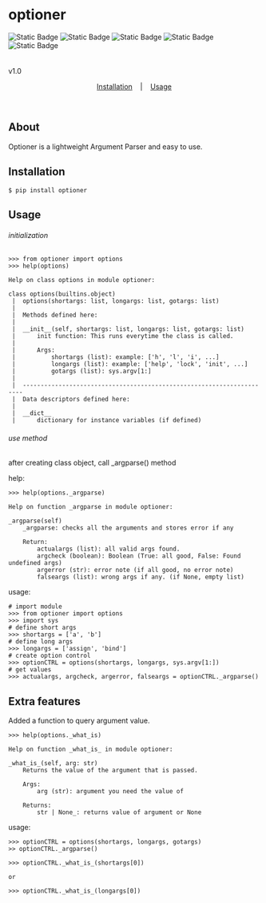 # optioner

![Static Badge](https://img.shields.io/badge/pypi-available-brightgreen?style=flat&logo=python&logoColor=red)
![Static Badge](https://img.shields.io/badge/Linux-supported-blue?style=flat&logo=Linux&logoColor=red)
![Static Badge](https://img.shields.io/badge/Windows-supported-blue?style=flat&logo=Windows&logoColor=red)
![Static Badge](https://img.shields.io/badge/MacOS-supported-blue?style=flat&logo=Macintosh&logoColor=red)
![Static Badge](https://img.shields.io/badge/python-only-green?style=flat&logo=python&logoColor=red)
<br><br><br>
v1.0

<p align='center'>
    <a href='#Installation'>Installation</a>
    &nbsp;&nbsp;&nbsp;|&nbsp;&nbsp;&nbsp;
    <a href='#Usage'>Usage</a>
</p><br>

## About
Optioner is a lightweight Argument Parser and easy to use.

## Installation
```console
$ pip install optioner
```

## Usage

###### initialization
```console
>>> from optioner import options
>>> help(options)

Help on class options in module optioner:

class options(builtins.object)
 |  options(shortargs: list, longargs: list, gotargs: list)
 |
 |  Methods defined here:
 |
 |  __init__(self, shortargs: list, longargs: list, gotargs: list)
 |      init function: This runs everytime the class is called.
 |
 |      Args:
 |          shortargs (list): example: ['h', 'l', 'i', ...]
 |          longargs (list): example: ['help', 'lock', 'init', ...]
 |          gotargs (list): sys.argv[1:]
 |
 |  ----------------------------------------------------------------------
 |  Data descriptors defined here:
 |
 |  __dict__
 |      dictionary for instance variables (if defined)
```
###### use method

after creating class object, call _argparse() method

help:
```console
>>> help(options._argparse)

Help on function _argparse in module optioner:

_argparse(self)
    _argparse: checks all the arguments and stores error if any

    Return:
        actualargs (list): all valid args found.
        argcheck (boolean): Boolean (True: all good, False: Found undefined args)
        argerror (str): error note (if all good, no error note)
        falseargs (list): wrong args if any. (if None, empty list)
```

usage:
```console
# import module
>>> from optioner import options
>>> import sys
# define short args
>>> shortargs = ['a', 'b']
# define long args
>>> longargs = ['assign', 'bind']
# create option control
>>> optionCTRL = options(shortargs, longargs, sys.argv[1:])
# get values
>>> actualargs, argcheck, argerror, falseargs = optionCTRL._argparse()
```

## Extra features
Added a function to query argument value.
```console
>>> help(options._what_is)

Help on function _what_is_ in module optioner:

_what_is_(self, arg: str)
    Returns the value of the argument that is passed.

    Args:
        arg (str): argument you need the value of

    Returns:
        str | None_: returns value of argument or None
```

usage:
```console
>>> optionCTRL = options(shortargs, longargs, gotargs)
>> optionCTRL._argparse()

>>> optionCTRL._what_is_(shortargs[0])

or 

>>> optionCTRL._what_is_(longargs[0])
```